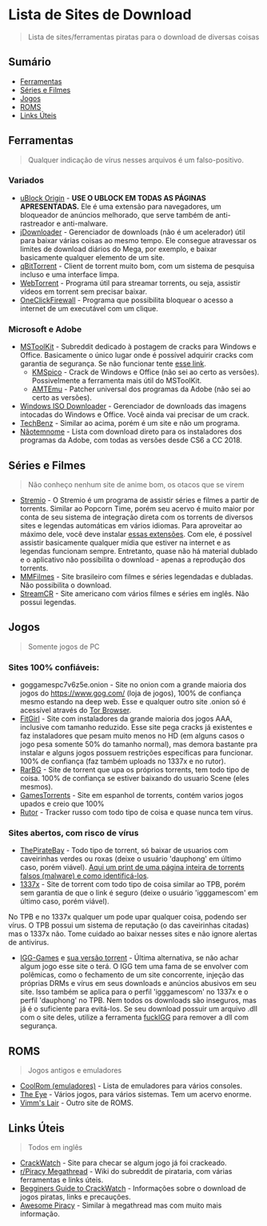 # Lista de Sites de Download
>Lista de sites/ferramentas piratas para o download de diversas coisas

## Sumário
- [Ferramentas](#ferramentas)
- [Séries e Filmes](#séries-e-filmes)
- [Jogos](#jogos)
- [ROMS](#roms)
- [Links Úteis](#links-úteis)

## Ferramentas
>Qualquer indicação de vírus nesses arquivos é um falso-positivo.

### Variados
- [uBlock Origin](https://github.com/gorhill/uBlock) - **USE O UBLOCK EM TODAS AS PÁGINAS APRESENTADAS.** Ele é uma extensão para navegadores, um bloqueador de anúncios melhorado, que serve também de anti-rastreador e anti-malware.
- [jDownloader](http://jdownloader.org/jdownloader2) - Gerenciador de downloads (não é um acelerador) útil para baixar várias coisas ao mesmo tempo. Ele consegue atravessar os limites de download diários do Mega, por exemplo, e baixar basicamente qualquer elemento de um site.
- [qBitTorrent](https://www.qbittorrent.org/download.php) - Client de torrent muito bom, com um sistema de pesquisa incluso e uma interface limpa.
- [WebTorrent](https://webtorrent.io/) - Programa útil para streamar torrents, ou seja, assistir vídeos em torrent sem precisar baixar.
- [OneClickFirewall](https://winaero.com/comment.php?comment.news.1841) - Programa que possibilita bloquear o acesso a internet de um executável com um clique.

### Microsoft e Adobe
- [MSToolKit](https://www.reddit.com/r/mstoolkit) - Subreddit dedicado à postagem de cracks para Windows e Office. Basicamente o único lugar onde é possível adquirir cracks com garantia de segurança. Se não funcionar tente [esse link](https://raddle.me/f/MSToolkit).
  - [KMSpico](https://mega.nz/#F!DiJBwSKQ!QmdtN1HD8v8xQmkBI8gADg) - Crack de Windows e Office (não sei ao certo as versões). Possivelmente a ferramenta mais útil do MSToolKit.
  - [AMTEmu](https://mega.nz/#F!Wug3HarT!Vh56AkrfxbYCGJ9Qal2I1Q) - Patcher universal dos programas da Adobe (não sei ao certo as versões).
- [Windows ISO Downloader](https://www.heidoc.net/php/Windows-ISO-Downloader.exe) - Gerenciador de downloads das imagens intocadas do Windows e Office. Você ainda vai precisar de um crack.
- [TechBenz](https://tb.rg-adguard.net/public.php) - Similar ao acima, porém é um site e não um programa.
- [Nãotemnome](https://prodesigntools.com/adobe-cc-2018-direct-download-links.html) - Lista com download direto para os instaladores dos programas da Adobe, com todas as versões desde CS6 a CC 2018.

## Séries e Filmes
>Não conheço nenhum site de anime bom, os otacos que se virem
- [Stremio](https://www.stremio.com/) - O Stremio é um programa de assistir séries e filmes a partir de torrents. Similar ao Popcorn Time, porém seu acervo é muito maior por conta de seu sistema de integração direta com os torrents de diversos sites e legendas automáticas em vários idiomas. Para aproveitar ao máximo dele, você deve instalar [essas extensões](http://prntscr.com/nezbkb). Com ele, é possível assistir basicamente qualquer mídia que estiver na internet e as legendas funcionam sempre. Entretanto, quase não há material dublado e o aplicativo não possibilita o download - apenas a reprodução dos torrents.
- [MMFilmes](http://www.mmfilmes.tv/) - Site brasileiro com filmes e séries legendadas e dubladas. Não possibilita o download.
- [StreamCR](https://movies.org/) - Site americano com vários filmes e séries em inglês. Não possui legendas.

## Jogos
>Somente jogos de PC
### Sites 100% confiáveis:
- goggamespc7v6z5e.onion - Site no onion com a grande maioria dos jogos do https://www.gog.com/ (loja de jogos), 100% de confiança mesmo estando na deep web. Esse e qualquer outro site .onion só é acessível através do [Tor Browser](https://www.torproject.org/download/).
- [FitGirl](http://fitgirl-repacks.site/) - Site com instaladores da grande maioria dos jogos AAA, inclusive com tamanho reduzido. Esse site pega cracks já existentes e faz instaladores que pesam muito menos no HD (em alguns casos o jogo pesa somente 50% do tamanho normal), mas demora bastante pra instalar e alguns jogos possuem restrições específicas para funcionar. 100% de confiança (faz também uploads no 1337x e no rutor).
- [RarBG](https://rarbg.to/index37.php) - Site de torrent que upa os próprios torrents, tem todo tipo de coisa. 100% de confiança se estiver baixando do usuario Scene (eles mesmos).
- [GamesTorrents](https://www.gamestorrents.io/) - Site em espanhol de torrents, contém varios jogos upados e creio que 100%
- [Rutor](http://rutor.info/) - Tracker russo com todo tipo de coisa e quase nunca tem vírus.

### Sites abertos, com risco de vírus
- [ThePirateBay](https://thepiratebay.org/) - Todo tipo de torrent, só baixar de usuarios com caveirinhas verdes ou roxas (deixe o usuário 'dauphong' em último caso, porém viável). [Aqui um print de uma página inteira de torrents falsos (malware) e como identificá-los](http://prntscr.com/neyoga).
- [1337x](https://1337x.to/) - Site de torrent com todo tipo de coisa similar ao TPB, porém sem garantia de que o link é seguro (deixe o usuário 'igggamescom' em último caso, porém viável).

No TPB e no 1337x qualquer um pode upar qualquer coisa, podendo ser vírus. O TPB possui um sistema de reputação (o das caveirinhas citadas) mas o 1337x não. Tome cuidado ao baixar nesses sites e não ignore alertas de antivirus.

- [IGG-Games](https://igg-games.com/) e [sua versão torrent](https://pcgamestorrents.com/) - Última alternativa, se não achar algum jogo esse site o terá. O IGG tem uma fama de se envolver com polêmicas, como o fechamento de um site concorrente, injeção das próprias DRMs e vírus em seus downloads e anúncios abusivos em seu site. Isso também se aplica para o perfil 'igggamescom' no 1337x e o perfil 'dauphong' no TPB. Nem todos os downloads são inseguros, mas já é o suficiente para evitá-los. Se seu download possuir um arquivo .dll com o site deles, utilize a ferramenta [fuckIGG](https://github.com/Pheeeeenom/fuckigg) para remover a dll com segurança.

## ROMS
>Jogos antigos e emuladores
- [CoolRom (emuladores)](https://coolrom.com.au/emulators/) - Lista de emuladores para vários consoles.
- [The Eye](http://the-eye.eu/public/rom/) - Vários jogos, para vários sistemas. Tem um acervo enorme.
- [Vimm's Lair](https://vimm.net/?p=vault) - Outro site de ROMS.

## Links Úteis
>Todos em inglês
- [CrackWatch](https://crackwatch.com/) - Site para checar se algum jogo já foi crackeado.
- [r/Piracy Megathread](https://www.reddit.com/r/piracy/wiki/megathread) - Wiki do subreddit de pirataria, com várias ferramentas e links úteis.
- [Begginers Guide to CrackWatch](https://www.reddit.com/r/CrackWatch/comments/7gyt85/crack_watch_beginners_guide_to_crack_watch/) - Informações sobre o download de jogos piratas, links e precauções.
- [Awesome Piracy](https://github.com/Igglybuff/awesome-piracy) - Similar à megathread mas com muito mais informação.

